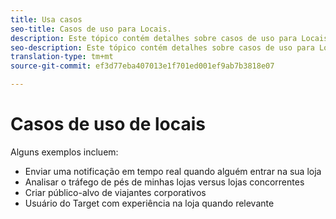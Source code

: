 ```yaml
---
title: Usa casos
seo-title: Casos de uso para Locais.
description: Este tópico contém detalhes sobre casos de uso para Locais.
seo-description: Este tópico contém detalhes sobre casos de uso para Locais.
translation-type: tm+mt
source-git-commit: ef3d77eba407013e1f701ed001ef9ab7b3818e07

---
```



# Casos de uso de locais

Alguns exemplos incluem:

* Enviar uma notificação em tempo real quando alguém entrar na sua loja
* Analisar o tráfego de pés de minhas lojas versus lojas concorrentes
* Criar público-alvo de viajantes corporativos
* Usuário do Target com experiência na loja quando relevante
